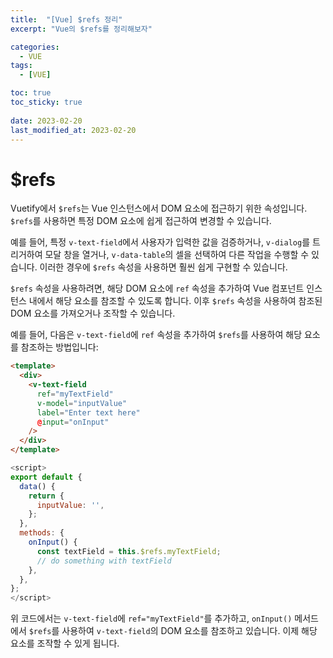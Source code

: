 ```yaml
---
title:  "[Vue] $refs 정리"
excerpt: "Vue의 $refs를 정리해보자"

categories:
  - VUE
tags:
  - [VUE]

toc: true
toc_sticky: true
 
date: 2023-02-20
last_modified_at: 2023-02-20
---
```


# $refs
Vuetify에서 `$refs`는 Vue 인스턴스에서 DOM 요소에 접근하기 위한 속성입니다. `$refs`를 사용하면 특정 DOM 요소에 쉽게 접근하여 변경할 수 있습니다.

예를 들어, 특정 `v-text-field`에서 사용자가 입력한 값을 검증하거나, `v-dialog`를 트리거하여 모달 창을 열거나, `v-data-table`의 셀을 선택하여 다른 작업을 수행할 수 있습니다. 이러한 경우에 `$refs` 속성을 사용하면 훨씬 쉽게 구현할 수 있습니다.

`$refs` 속성을 사용하려면, 해당 DOM 요소에 `ref` 속성을 추가하여 Vue 컴포넌트 인스턴스 내에서 해당 요소를 참조할 수 있도록 합니다. 이후 `$refs` 속성을 사용하여 참조된 DOM 요소를 가져오거나 조작할 수 있습니다.

예를 들어, 다음은 `v-text-field`에 `ref` 속성을 추가하여 `$refs`를 사용하여 해당 요소를 참조하는 방법입니다:

``` html
<template>
  <div>
    <v-text-field
      ref="myTextField"
      v-model="inputValue"
      label="Enter text here"
      @input="onInput"
    />
  </div>
</template>
```
``` js
<script>
export default {
  data() {
    return {
      inputValue: '',
    };
  },
  methods: {
    onInput() {
      const textField = this.$refs.myTextField;
      // do something with textField
    },
  },
};
</script>
```
위 코드에서는 `v-text-field`에 `ref="myTextField"`를 추가하고, `onInput()` 메서드에서 `$refs`를 사용하여 `v-text-field`의 DOM 요소를 참조하고 있습니다. 이제 해당 요소를 조작할 수 있게 됩니다.